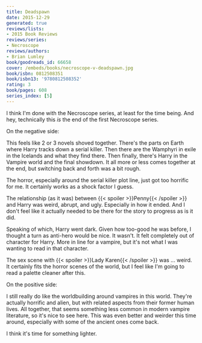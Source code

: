 ```yaml
---
title: Deadspawn
date: 2015-12-29
generated: true
reviews/lists:
- 2015 Book Reviews
reviews/series:
- Necroscope
reviews/authors:
- Brian Lumley
book/goodreads_id: 66658
cover: /embeds/books/necroscope-v-deadspawn.jpg
book/isbn: 0812508351
book/isbn13: '9780812508352'
rating: 3
book/pages: 608
series_index: [5]
---
```

I think I'm done with the Necroscope series, at least for the time being. And hey, technically this _is_ the end of the first Necroscope series.  

On the negative side:  

<!--more-->

This feels like 2 or 3 novels shoved together. There's the parts on Earth where Harry tracks down a serial killer. Then there are the Wamphyri in exile in the Icelands and what they find there. Then finally, there's Harry in the Vampire world and the final showdown. It all more or less comes together at the end, but switching back and forth was a bit rough.  

The horror, especially around the serial killer plot line, just got too horrific for me. It certainly works as a shock factor I guess.  

The relationship (as it was) between  {{< spoiler >}}Penny{{< /spoiler >}}  and Harry was weird, abrupt, and ugly. Especially in how it ended. And I don't feel like it actually needed to be there for the story to progress as is it did.  

Speaking of which, Harry went dark. Given how too-good he was before, I thought a turn as anti-hero would be nice. It wasn't. It felt completely out of character for Harry. More in line for a vampire, but it's not what I was wanting to read in that character.  

The sex scene with  {{< spoiler >}}Lady Karen{{< /spoiler >}}  was ... weird. It certainly fits the horror scenes of the world, but I feel like I'm going to read a palette cleaner after this.  

On the positive side:  

I still really do like the worldbuilding around vampires in this world. They're actually horrific and alien, but with related aspects from their former human lives. All together, that seems something less common in modern vampire literature, so it's nice to see here. This was even better and weirder this time around, especially with some of the ancient ones come back.  

I think it's time for something lighter.